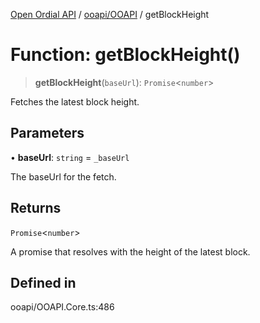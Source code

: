 [Open Ordial API](../../../README.md) / [ooapi/OOAPI](../README.md) / getBlockHeight

# Function: getBlockHeight()

> **getBlockHeight**(`baseUrl`): `Promise`\<`number`\>

Fetches the latest block height.

## Parameters

• **baseUrl**: `string` = `_baseUrl`

The baseUrl for the fetch.

## Returns

`Promise`\<`number`\>

A promise that resolves with the height of the latest block.

## Defined in

ooapi/OOAPI.Core.ts:486
